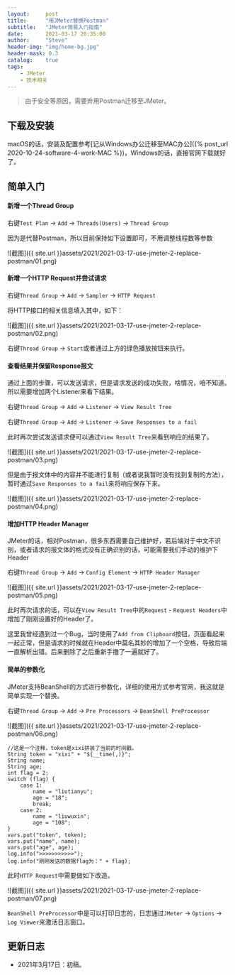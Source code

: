 ```yaml
---
layout:     post
title:      "用JMeter替换Postman"
subtitle:   "JMeter简易入门指南"
date:       2021-03-17 20:35:00
author:     "Steve"
header-img: "img/home-bg.jpg"
header-mask: 0.3
catalog:    true
tags:
    - JMeter
    - 技术相关
---
```



> 由于安全等原因，需要弃用Postman迁移至JMeter。

## 下载及安装

macOS的话，安装及配置参考[记从Windows办公迁移至MAC办公]({% post_url 2020-10-24-software-4-work-MAC %})，Windows的话，直接官网下载就好了。

## 简单入门

#### 新增一个Thread Group

右键`Test Plan` -> `Add` -> `Threads(Users)` -> `Thread Group`

因为是代替Postman，所以目前保持如下设置即可，不用调整线程数等参数

![截图]({{ site.url }}assets/2021/2021-03-17-use-jmeter-2-replace-postman/01.png)

#### 新增一个HTTP Request并尝试请求

右键`Thread Group` -> `Add` -> `Sampler` -> `HTTP Request`

将HTTP接口的相关信息填入其中，如下：

![截图]({{ site.url }}assets/2021/2021-03-17-use-jmeter-2-replace-postman/02.png)

右键`Thread Group` -> `Start`或者通过上方的绿色播放按钮来执行。

#### 查看结果并保留Response报文

通过上面的步骤，可以发送请求，但是请求发送的成功失败，啥情况，咱不知道。所以需要增加两个Listener来看下结果。

右键`Thread Group` -> `Add` -> `Listener` -> `View Result Tree`

右键`Thread Group` -> `Add` -> `Listener` -> `Save Responses to a fail`

此时再次尝试发送请求便可以通过`View Result Tree`来看到响应的结果了。

![截图]({{ site.url }}assets/2021/2021-03-17-use-jmeter-2-replace-postman/03.png)

但是由于报文体中的内容并不能进行复制（或者说我暂时没有找到复制的方法），暂时通过`Save Responses to a fail`来将响应保存下来。

![截图]({{ site.url }}assets/2021/2021-03-17-use-jmeter-2-replace-postman/04.png)

#### 增加HTTP Header Manager

JMeter的话，相对Postman，很多东西需要自己维护好，若后端对于中文不识别，或者请求的报文体的格式没有正确识别的话，可能需要我们手动的维护下Header

右键`Thread Group` -> `Add` -> `Config Element` -> `HTTP Header Manager`

![截图]({{ site.url }}assets/2021/2021-03-17-use-jmeter-2-replace-postman/05.png)

此时再次请求的话，可以在`View Result Tree`中的`Request` - `Request Headers`中增加了刚刚设置好的Header了。

这里我曾经遇到过一个Bug，当时使用了`Add from Clipboard`按钮，页面看起来一起正常，但是请求的时候就在Header中莫名其妙的增加了一个空格，导致后端一直解析出错。后来删除了之后重新手撸了一遍就好了。

#### 简单的参数化

JMeter支持BeanShell的方式进行参数化，详细的使用方式参考官网，我这就是简单实现一个替换。

右键`Thread Group` -> `Add` -> `Pre Processors` -> `BeanShell PreProcessor`

![截图]({{ site.url }}assets/2021/2021-03-17-use-jmeter-2-replace-postman/06.png)

```
//这是一个注释，token是xixi拼装了当前的时间戳。
String token = "xixi" + "${__time(,)}";
String name;
String age;
int flag = 2;
switch (flag) {
    case 1:
        name = "liutianyu";
        age = "18";
        break;
    case 2:
        name = "liuwuxin";
        age = "108";
}
vars.put("token", token);
vars.put("name", name);
vars.put("age", age);
log.info(">>>>>>>>>>>");
log.info("刚刚发送的数据flag为：" + flag);
```

此时`HTTP Request`中需要做如下改造。

![截图]({{ site.url }}assets/2021/2021-03-17-use-jmeter-2-replace-postman/07.png)

`BeanShell PreProcessor`中是可以打印日志的，日志通过`JMeter` -> `Options` -> `Log Viewer`来激活日志窗口。

## 更新日志
- 2021年3月17日：初稿。
